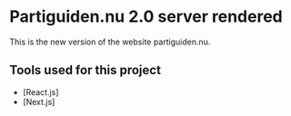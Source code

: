# Partiguiden.nu 2.0 server rendered

This is the new version of the website partiguiden.nu.

## Tools used for this project

* [React.js]
* [Next.js]

